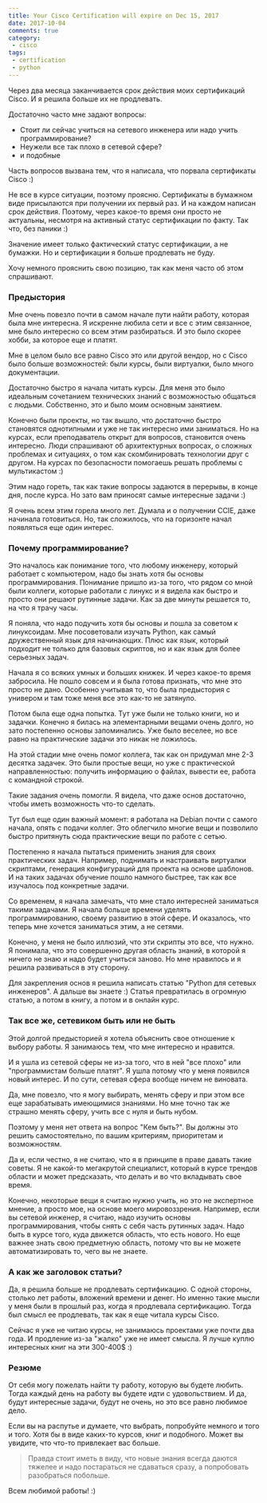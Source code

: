 ```yaml
---
title: Your Cisco Certification will expire on Dec 15, 2017
date: 2017-10-04
comments: true
category:
 - cisco
tags:
 - certification
 - python
---
```


Через два месяца заканчивается срок действия моих сертификаций Cisco.
И я решила больше их не продлевать.

Достаточно часто мне задают вопросы:

* Стоит ли сейчас учиться на сетевого инженера или надо учить программирование?
* Неужели все так плохо в сетевой сфере?
* и подобные

Часть вопросов вызвана тем, что я написала, что порвала сертификаты Cisco :)

Не все в курсе ситуации, поэтому проясню.
Сертификаты в бумажном виде присылаются при получении их первый раз.
И на каждом написан срок действия.
Поэтому, через какое-то время они просто не актуальны, несмотря на активный статус сертификации по факту.
Так что, без паники :)

Значение имеет только фактический статус сертификации, а не бумажки.
Но и сертификации я больше продлевать не буду.

Хочу немного прояснить свою позицию, так как меня часто об этом спрашивают.

### Предыстория

Мне очень повезло почти в самом начале пути найти работу, которая была мне интересна.
Я искренне любила сети и все с этим связанное, мне было интересно со всем этим разбираться.
И это было скорее хобби, за которое еще и платят.

Мне в целом было все равно Cisco это или другой вендор, но с Cisco было больше возможностей: были курсы, были виртуалки, было много документации.

Достаточно быстро я начала читать курсы.
Для меня это было идеальным сочетанием технических знаний с возможностью общаться с людьми.
Собственно, это и было моим основным занятием.

Конечно были проекты, но так вышло, что достаточно быстро становятся однотипными и уже не так интересно ими заниматься.
Но на курсах, если преподаватель открыт для вопросов, становится очень интересно.
Люди спрашивают об архитектурных вопросах, о сложных проблемах и ситуациях,
о том как скомбинировать технологии друг с другом.
На курсах по безопасности помогаешь решать проблемы с мультикастом :)


Этим надо гореть, так как такие вопросы задаются в перерывы, в конце дня, после курса.
Но зато вам приносят самые интересные задачи :)

Я очень всем этим горела много лет.
Думала и о получении CCIE, даже начинала готовиться.
Но, так сложилось, что на горизонте начал появляться еще один интерес.

### Почему программирование?

Это началось как понимание того, что любому инженеру, который работает с компьютером, надо бы знать хотя бы основы программирования.
Понимание пришло из-за того, что рядом со мной были коллеги, которые работали с линукс и я видела как быстро и просто они решают рутинные задачи.
Как за две минуты решается то, на что я трачу часы.


Я поняла, что надо подучить хотя бы основы и пошла за советом к линуксоидам.
Мне посоветовали изучать Python, как самый дружественный язык для начинающих.
Плюс как язык, который подходит не только для базовых скриптов, но и как язык для более серьезных задач.


Начала я со всяких умных и больших книжек.
И через какое-то время забросила.
Не пошло совсем и я была готова признать, что мне это просто не дано.
Особенно учитывая то, что была предыстория с универом и там тоже меня все это как-то не затянуло.

Потом была еще одна попытка.
Тут уже были не только книги, но и задачки.
Конечно я билась на элементарными вещами очень долго, но зато постепенно основы запоминались.
Уже было веселее, но все равно на практические задачи это никак не ложилось.

На этой стадии мне очень помог коллега, так как он придумал мне 2-3 десятка задачек.
Это были простые вещи, но уже с практической направленностью: получить информацию о файлах, вывести ее, работа с командной строкой.

Такие задания очень помогли.
Я видела, что даже основ достаточно, чтобы иметь возможность что-то сделать.

Тут был еще один важный момент: я работала на Debian почти с самого начала, опять с подачи коллег.
Это облегчило многие вещи и позволило быстро притянуть сюда практические вещи по работе с сетью.


Постепенно я начала пытаться применить знания для своих практических задач.
Например, поднимать и настраивать виртуалки скриптами, генерация конфигураций для проекта на основе шаблонов.
И на таких задачах обучение пошло намного быстрее, так как все изучалось под конкретные задачи.


Со временем, я начала замечать, что мне стало интересней заниматься такими задачами.
Я начала больше времени уделять программированию, своему развитию в этой сфере.
И оказалось, что теперь мне хочется заниматься этим, а не сетями.

Конечно, у меня не было иллюзий, что эти скрипты это все, что нужно.
Я понимала, что это совершенно другая область знаний, в которой я ничего не знаю и надо будет учиться заново.
Но мне нравилось и я решила развиваться в эту сторону.

Для закрепления основ я решила написать статью "Python для сетевых инженеров".
А дальше вы знаете :)
Статья превратилась в огромную статью, а потом в книгу, а потом и в онлайн курс.


### Так все же, сетевиком быть или не быть

Этой долгой предысторией я хотела объяснить свое отношение к выбору работы.
Я занимаюсь тем, что мне интересно и нравится.

И я ушла из сетевой сферы не из-за того, что в ней "все плохо" или "программистам больше платят".
Я ушла потому что у меня появился новый интерес.
И по сути, сетевая сфера вообще ничем не виновата.

Да, мне повезло, что я могу выбирать, менять сферу и при этом все еще зарабатывать имеющимися знаниями.
Но мне точно так же страшно менять сферу, учить все с нуля и быть нубом.

Поэтому у меня нет ответа на вопрос "Кем быть?".
Вы должны это решить самостоятельно, по вашим критериям, приоритетам и возможностям.

Да и, если честно, я не считаю, что я в принципе в праве давать такие советы.
Я не какой-то мегакрутой специалист, который в курсе трендов области и может предсказать, что делать и во что вкладывать свое время.

Конечно, некоторые вещи я считаю нужно учить, но это не экспертное мнение, а просто мое, на основе моего мировоззрения.
Например, если вы сетевой инженер, я считаю, надо изучить основы программирования, чтобы снять с себя часть рутинных задач.
Надо быть в курсе того, куда движется область, что есть нового.
Но еще важнее знать свою предметную область, потому что вы не можете автоматизировать то, чего вы не знаете.


### А как же заголовок статьи?

Да, я решила больше не продлевать сертификацию.
С одной стороны, столько лет работы, вложений времени и денег.
Но именно такие мысли у меня были в прошлый раз, когда я продлевала сертификацию.
Тогда был смысл ее продлевать, так как я еще читала курсы Cisco.

Сейчас я уже не читаю курсы, не занимаюсь проектами уже почти два года.
И продление из-за "жалко" уже не имеет смысла.
Я лучше куплю интересных книг на эти 300-400$ :)


### Резюме

От себя могу пожелать найти ту работу, которую вы будете любить.
Тогда каждый день на работу вы будете идти с удовольствием.
И да, будут интересные задачи, будут не очень, но это все равно любимое дело.

Если вы на распутье и думаете, что выбрать, попробуйте немного и того и того.
Хотя бы в виде каких-то курсов, книг и подобного.
Может вы увидите, что что-то привлекает вас больше.

> Правда стоит иметь в виду, что новые знания всегда даются тяжелее и надо постараться не сдаваться сразу,  а попробовать разобраться побольше.


Всем любимой работы! :)

